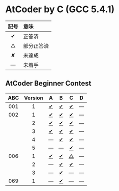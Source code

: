 # AtCoder by C (GCC 5.4.1) #

|記号|意味|
|:-:|:-|
|&#x2714;|正答済|
|&#x25b3;|部分正答済|
|&#x2718;|未達成|
|&#x2014;|未着手|

## AtCoder Beginner Contest ##

|ABC|Version|A|B|C|D|
|:-:|:-----:|:-------------------------------:|:-------------------------------:|:-------------------------------:|:------:|
|001|   1   |[&#x2714;](ABC001/ABC001_A_v01.c)|[&#x2714;](ABC001/ABC001_B_v01.c)|[&#x2714;](ABC001/ABC001_C_v01.c)|&#x2014;|
|002|   1   |[&#x2714;](ABC002/ABC002_A_v01.c)|[&#x2714;](ABC002/ABC002_B_v01.c)|[&#x2714;](ABC002/ABC002_C_v01.c)|&#x2014;|
|   |   2   |[&#x2714;](ABC002/ABC002_A_v02.c)|[&#x2714;](ABC002/ABC002_B_v02.c)|[&#x2714;](ABC002/ABC002_C_v02.c)|&#x2014;|
|   |   3   |[&#x2714;](ABC002/ABC002_A_v03.c)|[&#x2714;](ABC002/ABC002_B_v03.c)|[&#x2714;](ABC002/ABC002_C_v03.c)|&#x2014;|
|   |   4   |&#x2014;                         |[&#x2714;](ABC002/ABC002_B_v04.c)|[&#x2714;](ABC002/ABC002_C_v04.c)|&#x2014;|
|   |   5   |&#x2014;                         |&#x2014;                         |[&#x2714;](ABC002/ABC002_C_v05.c)|&#x2014;|
|006|   1   |[&#x2714;](ABC006/ABC006_A_v01.c)|[&#x2714;](ABC006/ABC006_B_v01.c)|[&#x25b3;](ABC006/ABC006_C_v01.c)|&#x2014;|
|   |   2   |&#x2014;                         |[&#x2714;](ABC006/ABC006_B_v02.c)|[&#x2714;](ABC006/ABC006_C_v02.c)|&#x2014;|
|   |   3   |&#x2014;                         |[&#x2714;](ABC006/ABC006_B_v03.c)|&#x2014;                         |&#x2014;|
|069|   1   |&#x2014;                         |[&#x2714;](ABC069/ABC069_B_v01.c)|&#x2014;                         |&#x2014;|
